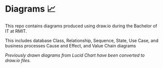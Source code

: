 # Diagrams :chart_with_upwards_trend:

This repo contains diagrams produced using draw.io during the Bachelor of IT at RMIT.

This includes database Class, Relationship, Sequence, State, Use Case, and business processes Cause and Effect, and Value Chain diagrams

*Previously drawn diagrams from Lucid Chart have been converted to draw.io files.*

